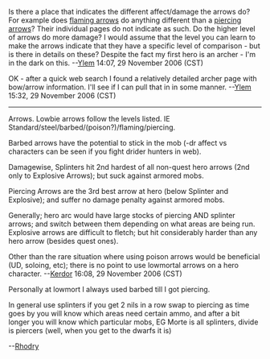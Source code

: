 Is there a place that indicates the different affect/damage the arrows
do? For example does [flaming arrows](Flaming_Arrow "wikilink") do
anything different than a [piercing arrows](Piercing_Arrow "wikilink")?
Their individual pages do not indicate as such. Do the higher level of
arrows do more damage? I would assume that the level you can learn to
make the arrows indicate that they have a specific level of comparison -
but is there in details on these? Despite the fact my first hero is an
archer - I'm in the dark on this. --[Ylem](User:Ylem "wikilink") 14:07,
29 November 2006 (CST)

OK - after a quick web search I found a relatively detailed archer page
with bow/arrow information. I'll see if I can pull that in in some
manner. --[Ylem](User:Ylem "wikilink") 15:32, 29 November 2006 (CST)

------------------------------------------------------------------------

Arrows. Lowbie arrows follow the levels listed. IE
Standard/steel/barbed/(poison?)/flaming/piercing.

Barbed arrows have the potential to stick in the mob (-dr affect vs
characters can be seen if you fight drider hunters in web).

Damagewise, Splinters hit 2nd hardest of all non-quest hero arrows (2nd
only to Explosive Arrows); but suck against armored mobs.

Piercing Arrows are the 3rd best arrow at hero (below Splinter and
Explosive); and suffer no damage penalty against armored mobs.

Generally; hero arc would have large stocks of piercing AND splinter
arrows; and switch between them depending on what areas are being run.
Explosive arrows are difficult to fletch; but hit considerably harder
than any hero arrow (besides quest ones).

Other than the rare situation where using poison arrows would be
beneficial (UD, soloing, etc); there is no point to use lowmortal arrows
on a hero character. --[Kerdor](User:Kerdor "wikilink") 16:08, 29
November 2006 (CST)

Personally at lowmort I always used barbed till I got piercing.

In general use splinters if you get 2 nils in a row swap to piercing as
time goes by you will know which areas need certain ammo, and after a
bit longer you will know which particular mobs, EG Morte is all
splinters, divide is piercers (well, when you get to the dwarfs it is)

--[Rhodry](User:Redwinter "wikilink")
